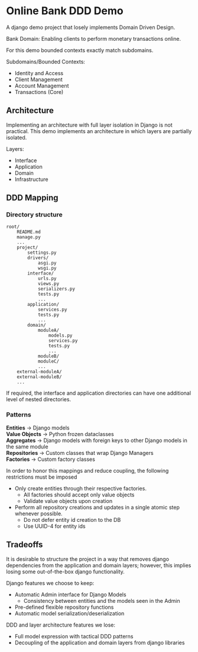 # Online Bank DDD Demo
A django demo project that losely implements Domain Driven Design.

Bank Domain: Enabling clients to perform monetary transactions online.

For this demo bounded contexts exactly match subdomains.

Subdomains/Bounded Contexts:
- Identity and Access
- Client Management
- Account Management
- Transactions (Core)

## Architecture
Implementing an architecture with full layer isolation in Django is not practical.
This demo implements an architecture in which layers are partially isolated.

Layers:
- Interface
- Application
- Domain
- Infrastructure

## DDD Mapping

### Directory structure

```
root/
    README.md
    manage.py
    ...
    project/
        settings.py
        drivers/
            asgi.py
            wsgi.py
        interface/
            urls.py
            views.py
            serializers.py
            tests.py
            ...
        application/
            services.py
            tests.py
            ...
        domain/
            moduleA/
                models.py
                services.py
                tests.py
                ...
            moduleB/
            moduleC/
            ...
    external-moduleA/
    external-moduleB/
    ...
```

If required, the interface and application directories can have one additional level of nested directories.

### Patterns

**Entities** -> Django models  
**Value Objects** -> Python frozen dataclasses  
**Aggregates** -> Django models with foreign keys to other Django models in the same module  
**Repositories** -> Custom classes that wrap Django Managers  
**Factories** -> Custom factory classes  

In order to honor this mappings and reduce coupling, the following restrictions must be imposed

- Only create entities through their respective factories.
    - All factories should accept only value objects
    - Validate value objects upon creation
- Perform all repository creations and updates in a single atomic step whenever possible.
    - Do not defer entity id creation to the DB
    - Use UUID-4 for entity ids

## Tradeoffs
It is desirable to structure the project in a way that removes django dependencies from the application and domain layers; however, this implies losing some out-of-the-box django functionality.

Django features we choose to keep:
- Automatic Admin interface for Django Models
    - Consistency between entities and the models seen in the Admin
- Pre-defined flexible repository functions
- Automatic model serialization/deserialization

DDD and layer architecture features we lose:
- Full model expression with tactical DDD patterns
- Decoupling of the application and domain layers from django libraries
